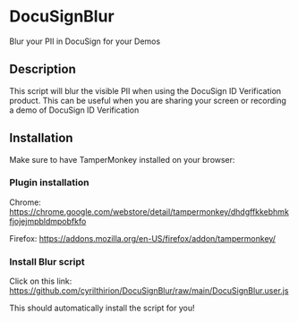 # DocuSignBlur
Blur your PII in DocuSign for your Demos

## Description
This script will blur the visible PII when using the DocuSign ID Verification product.
This can be useful when you are sharing your screen or recording a demo of DocuSign ID Verification

## Installation
Make sure to have TamperMonkey installed on your browser:

### Plugin installation
Chrome: https://chrome.google.com/webstore/detail/tampermonkey/dhdgffkkebhmkfjojejmpbldmpobfkfo

Firefox: https://addons.mozilla.org/en-US/firefox/addon/tampermonkey/

### Install Blur script
Click on this link: https://github.com/cyrilthirion/DocuSignBlur/raw/main/DocuSignBlur.user.js

This should automatically install the script for you!
